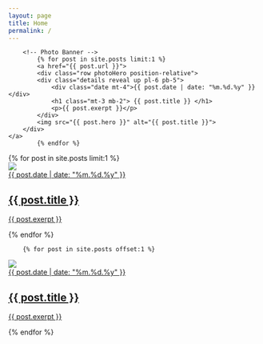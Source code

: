 ```yaml
---
layout: page
title: Home
permalink: /
---
```



<!-- <div class="container-fluid reveal load-hidden d-none d-md-block mt-12">
<div class="row">
<div id="photoSlider" class="carousel slide w-100" data-ride="carousel">
  <ol class="carousel-indicators">
    <li data-target="#photoSlider" data-slide-to="0" class="active"></li>
    <li data-target="#photoSlider" data-slide-to="1"></li>
    <li data-target="#photoSlider" data-slide-to="2"></li>
  </ol>
  <div class="carousel-inner">
  {% for post in site.posts limit:1 %}
    <div class="carousel-item active">
      <img class="d-block w-100" src="{{ post.hero }}" alt="{{ post.title }}">
    </div>
    {% endfor %}
    {% for post in site.posts limit:2 offset:1 %}
    <div class="carousel-item">
      <img class="d-block w-100" src="{{ post.hero }}" alt="{{ post.title }}">
    </div>
    {% endfor %}
  </div>
</div>
</div>
</div> -->



<div class="container-fluid reveal load-hidden d-none d-md-block mt-11">
 
        <!-- Photo Banner -->
            {% for post in site.posts limit:1 %}
            <a href="{{ post.url }}">
            <div class="row photoHero position-relative">
            <div class="details reveal up pl-6 pb-5">
                <div class="date mt-4">{{ post.date | date: "%m.%d.%y" }}</div>
                <h1 class="mt-3 mb-2"> {{ post.title }} </h1>
                <p>{{ post.exerpt }}</p>
            </div>
            <img src="{{ post.hero }}" alt="{{ post.title }}">
        </div>
    </a>
            {% endfor %}
</div>


<div class="container-fluid blogList my-11">
    <div class="row mx-auto">
        {% for post in site.posts limit:1 %}
        <div class="px-0 px-sm-6 col-lg-6 d-md-none mt-4">
          <div class="post reveal load-hidden up mb-11 mb-md-12">
            <a href="{{ post.url }}">
                <div class="postImg position-relative">
                    <div class="overlay"></div>
                    <img src="{{ post.hero }}">
                </div>
                <div class="date mt-4">{{ post.date | date: "%m.%d.%y" }}</div>
                <h2 class="mt-3 mb-2"> {{ post.title }} </h2>
                <p>{{ post.exerpt }}</p>
            </a>
          </div>
        </div>
          {% endfor %}


        {% for post in site.posts offset:1 %}
<div class="px-0 px-sm-6 col-lg-6">
  <div class="post reveal load-hidden up mb-11 mb-md-12">
    <a href="{{ post.url }}">
        <div class="postImg position-relative">
            <div class="overlay"></div>
            <img src="{{ post.hero }}">
        </div>
        <div class="date mt-4">{{ post.date | date: "%m.%d.%y" }}</div>
        <h2 class="mt-3 mb-2"> {{ post.title }} </h2>
        <p>{{ post.exerpt }}</p>
    </a>
  </div>
</div>
  {% endfor %}



<!-- <div class="row">
{% for post in site.posts offset:1 %}
    <div class="col-md-6">
        <div class="post reveal load-hidden up mb-11">
        <a href="{{ post.url }}">
        <div class="postImg position-relative">
            <div class="overlay"></div>
            <img src="{{ post.hero }}">
        </div>
        <div class="date mt-4">{{ post.date | date: "%m.%d.%y" }}</div>
        <h3 class="mt-3 mb-2"> {{ post.title }} </h3>
        <p>{{ post.exerpt }}</p>
       </a>
        </div>
    </div>
{% endfor %}
</div> -->
</div>
</div>



